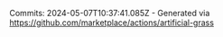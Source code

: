 Commits: 2024-05-07T10:37:41.085Z - Generated via https://github.com/marketplace/actions/artificial-grass
<br>
